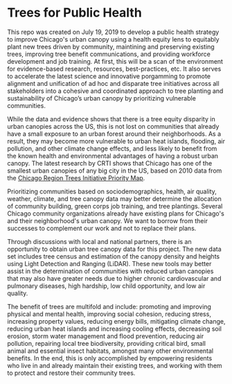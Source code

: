 # Trees for Public Health

This repo was created on July 19, 2019 to develop a public health strategy to improve Chicago's urban canopy using a health equity lens to equitably plant new trees driven by community, maintining and preserving  existing trees, improving tree benefit communications, and providing workforce development and job training. At first, this will be a scan of the environment for evidence-based research, resources, best-practices, etc. It also serves to accelerate the latest science and innovative porgamming to promote alignment and unification of ad hoc and disparate tree initiatives across all stakeholders into a cohesive and coordinated approach to tree planting and sustainability of Chicago’s urban canopy by prioritizing vulnerable communities.

While the data and evidence shows that there is a tree equity disparity in urban canopies across the US, this is not lost on communities that already have a small exposure to an urban forest around their neighborhoods. As a result, they may become more vulnerable to urban heat islands, flooding, air pollution, and other climate change effects, and less likely to benefit from the known health and environmental advantages of having a robust urban canopy. The latest research by CRTI shows that Chicago has one of the smallest urban canopies of any big city in the US, based on 2010 data from the [Chicago Region Trees Initiative Priority Map](https://mortonarb.maps.arcgis.com/apps/View/index.html?appid=0700702eb8fa4c31a4d957d71a09d690).

Prioritizing communities based on sociodemographics, health, air quality, weather, climate, and tree canopy data may better determine the allocation of community building, green corps job training, and tree plantings. Several Chicago community organizations already have existing plans for Chicago's and their neighborhood's urban canopy. We want to borrow from their successes to complement our work and not to replace their plans.

Through discussions with local and national partners, there is an opportunity to obtain urban tree canopy data for this project. The new data set includes tree census and estimation of the canopy density and heights using Light Detection and Ranging (LiDAR). These new tools may better assist in the determination of communities with reduced urban canopies that may also have greater needs due to higher chronic cardiovascular and pulmonary diseases, high hardship, low child opportunity, and low air quality.

The benefit of trees are multifold and include: promoting and improving physical and mental health, improving social cohesion, reducing stress, increasing property values, reducing energy bills, mitigating climate change, reducing urban heat islands and increasing cooling effects, decreasing soil erosion, storm water management and flood prevention, reducing air pollution, repairing local tree biodiversity, providing critical bird, small animal and essential insect habitats, amongst many other environmental benefits. In the end, this is only accomplished by empowering residents who live in and already maintain their existing trees, and working with them to protect and restore their community trees.

